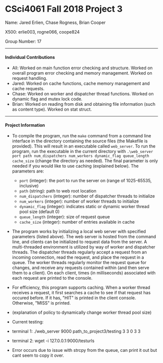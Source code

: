 CSci4061 Fall 2018 Project 3
============================
Name: Jared Erlien, Chase Rogness, Brian Cooper

X500: erlie003, rogne066, coope824

Group Number: 17
___
#### Individual Contributions
- All: Worked on main function error checking and structure. Worked on overall program error checking and memory management. Worked on request handling.
- Jared: Worked on cache functions, cache memory management and cache requests.
- Chase: Worked on worker and dispatcher thread functions. Worked on dynamic flag and mutex lock code.
- Brian: Worked on reading from disk and obtaining file information (such as content type). Worked on stat struct.
___
#### Project Information
- To compile the program, run the `make` command from a command line interface in the directory containing the source files (the Makefile is provided). This will result in an executable called `web_server`.
To run the program, run the executable in the current directory with `.\web_server port path num_dispatchers num_workers dynamic_flag queue_length cache_size` (change the directory as needed). The final parameter is only needed if you would like to use caching (explained below). The parameters are:

  - `port` (integer): the port to run the server on (range of 1025-65535, inclusive)
  - `path` (string): path to web root location
  - `num_dispatchers` (integer): number of dispatcher threads to initialize
  - `num_workers` (integer): number of worker threads to initialize
  - `dynamic_flag` (integer): indicates static or dynamic worker thread pool size (default 0)
  - `queue_length` (integer): size of request queue
  - `cache_size` (integer): number of entries available in cache


- The program works by initializing a local web server with specified parameters (listed above). The web server is hosted from the command line, and clients can be initialized to request data from the server. A multi-threaded environment is utilized by way of worker and dispatcher threads. The dispatcher threads regularly accept a request from an incoming connection, read the request, and place the request in a queue. The worker threads regularly monitor the request queue for changes, and receive any requests contained within (and then serve them to a client). On each client, times (in milliseconds) associated with each request are printed to the console.
- For efficiency, this program supports caching. When a worker thread receives a request, it first searches a cache to see if that request has occured before. If it has, "HIT" is printed in the client console. Otherwise, "MISS" is printed.
- (explanation of policy to dynamically change worker thread pool size) 

- Current testing:
- terminal 1: ./web_server 9000 path_to_project3/testing 3 3 0 3 3
- terminal 2: wget -i 127.0.0.1:9000/testurls
- Error occurs due to issue with strcpy from the queue, can print it out but cant seem to copy it over.
